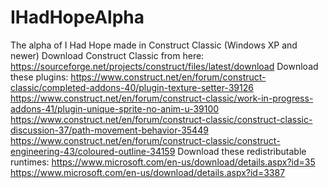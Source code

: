 # IHadHopeAlpha
The alpha of I Had Hope made in Construct Classic (Windows XP and newer)
Download Construct Classic from here: 
https://sourceforge.net/projects/construct/files/latest/download
Download these plugins:
https://www.construct.net/en/forum/construct-classic/completed-addons-40/plugin-texture-setter-39126
https://www.construct.net/en/forum/construct-classic/work-in-progress-addons-41/plugin-unique-sprite-no-anim-u-39100
https://www.construct.net/en/forum/construct-classic/construct-classic-discussion-37/path-movement-behavior-35449
https://www.construct.net/en/forum/construct-classic/construct-engineering-43/coloured-outline-34159
Download these redistributable runtimes:
https://www.microsoft.com/en-us/download/details.aspx?id=35
https://www.microsoft.com/en-us/download/details.aspx?id=3387
